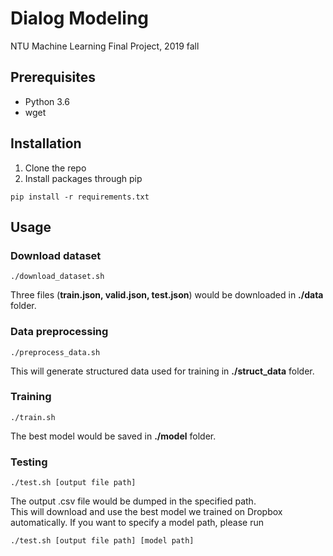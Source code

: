 # Dialog Modeling
NTU Machine Learning Final Project, 2019 fall

## Prerequisites
* Python 3.6
* wget

## Installation
1. Clone the repo
2. Install packages through pip
```
pip install -r requirements.txt
```

## Usage
### Download dataset
```
./download_dataset.sh
```
Three files (**train.json, valid.json, test.json**) would be downloaded in **./data** folder.
### Data preprocessing
```
./preprocess_data.sh
```
This will generate structured data used for training in **./struct_data** folder.
### Training
```
./train.sh
```
The best model would be saved in **./model** folder.
### Testing
```
./test.sh [output file path]
```
The output .csv file would be dumped in the specified path.  
This will download and use the best model we trained on Dropbox automatically. If you want to specify a model path, please run
```
./test.sh [output file path] [model path]
```
